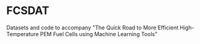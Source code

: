 # FCSDAT
Datasets and code to accompany "The Quick Road to More Efficient High-Temperature PEM Fuel Cells using Machine Learning Tools"
